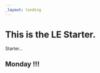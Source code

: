 ```yaml
---
_layout: landing
---
```


# This is the **LE Starter**.

Starter...

Monday !!!
-----------
